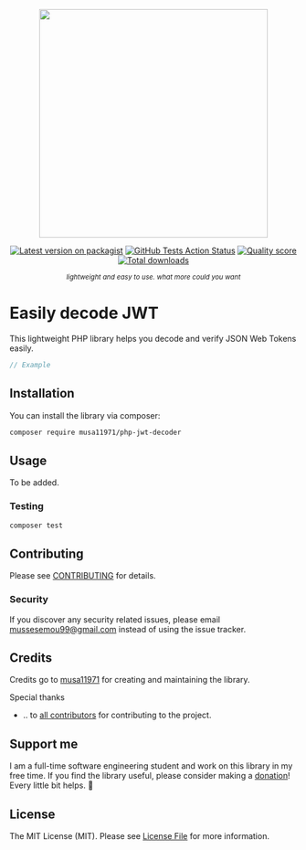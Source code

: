 <p align="center"><img src="https://via.placeholder.com/720x330" width="400"></p>

<p align="center">
<a href="https://packagist.org/packages/musa11971/php-jwt-decoder"><img src="https://img.shields.io/packagist/v/musa11971/php-jwt-decoder.svg?style=flat-square" alt="Latest version on packagist"></a>
<a href="https://github.com/musa11971/php-jwt-decoder/actions?query=workflow%3Arun-tests+branch%3Amaster"><img src="https://img.shields.io/github/workflow/status/musa11971/php-jwt-decoder/run-tests?label=tests" alt="GitHub Tests Action Status"></a>
<a href="https://scrutinizer-ci.com/g/musa11971/php-jwt-decoder"><img src="https://img.shields.io/scrutinizer/g/musa11971/php-jwt-decoder.svg?style=flat-square" alt="Quality score"></a>
<a href="https://packagist.org/packages/musa11971/php-jwt-decoder"><img src="https://img.shields.io/packagist/dt/musa11971/php-jwt-decoder.svg?style=flat-square" alt="Total downloads"></a>
</p>

<p align="center">
  <sup><em>lightweight and easy to use. what more could you want</em></sup>
</p>

# Easily decode JWT

This lightweight PHP library helps you decode and verify JSON Web Tokens easily.

```php
// Example
```

## Installation

You can install the library via composer:

```bash
composer require musa11971/php-jwt-decoder
```

## Usage

To be added.

### Testing

``` bash
composer test
```

## Contributing

Please see [CONTRIBUTING](CONTRIBUTING.md) for details.

### Security

If you discover any security related issues, please email mussesemou99@gmail.com instead of using the issue tracker.

## Credits

Credits go to [musa11971](https://github.com/musa11971) for creating and maintaining the library.  

Special thanks  
- .. to [all contributors](../../contributors) for contributing to the project.

## Support me

I am a full-time software engineering student and work on this library in my free time. If you find the library useful, please consider making a [donation](https://www.paypal.me/musa11971)! Every little bit helps. 💜

## License

The MIT License (MIT). Please see [License File](LICENSE.md) for more information.
